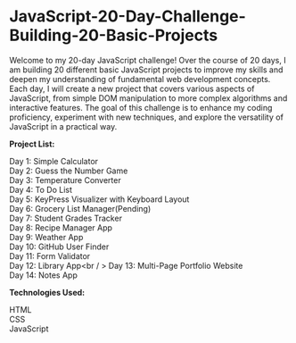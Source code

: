 # JavaScript-20-Day-Challenge-Building-20-Basic-Projects

Welcome to my 20-day JavaScript challenge! Over the course of 20 days, I am building 20 different basic JavaScript projects to improve my skills and deepen my understanding of fundamental web development concepts.
Each day, I will create a new project that covers various aspects of JavaScript, from simple DOM manipulation to more complex algorithms and interactive features. The goal of this challenge is to enhance my coding proficiency, experiment with new techniques, and explore the versatility of JavaScript in a practical way.

**Project List:**

Day 1: Simple Calculator <br>
Day 2: Guess the Number Game <br>
Day 3: Temperature Converter<br>
Day 4: To Do List<br />
Day 5: KeyPress Visualizer with Keyboard Layout<br />
Day 6: Grocery List Manager(Pending)<br />
Day 7: Student Grades Tracker<br />
Day 8: Recipe Manager App<br />
Day 9: Weather App<br />
Day 10: GitHub User Finder<br/>
Day 11: Form Validator<br/>
Day 12: Library App<br / >
Day 13: Multi-Page Portfolio Website<br />
Day 14: Notes App<br />

**Technologies Used:**

HTML <br>
CSS <br>
JavaScript <br>

